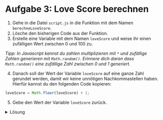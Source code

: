 # Aufgabe 3: Love Score berechnen

1. Gehe in die Datei `script.js` in die Funktion mit dem Namen `berechneLoveScore`.
2. Lösche den bisherigen Code aus der Funktion.
3. Erstelle eine Variable mit dem Namen `loveScore` und weise ihr einen zufälligen Wert zwischen 0 und 100 zu.

_Tipp: In Javascript kannst du zahlen multiplizieren mit `*` und zufällige Zahlen generieren mit `Math.random()`. Erinnere dich daran dass `Math.random()` eine zufällige Zahl zwischen 0 und 1 generiert._

4. Danach soll der Wert der Variable `loveScore` auf eine ganze Zahl gerundet werden, damit wir keine unnötigen Nachkommastellen haben. Hierfür kannst du den folgenden Code kopieren:

```js
loveScore = Math.floor(loveScore) + 1;
```

5. Gebe den Wert der Variable `loveScore` zurück.

<details>
<summary>Lösung</summary>

#### script.js

```js
function berechneLoveScore() {
  // erstelle den Love Score
  let loveScore = Math.random() * 100;
  loveScore = Math.floor(loveScore) + 1;
  // gebe den Love Score zurück
  return loveScore;
}
```

</details>
